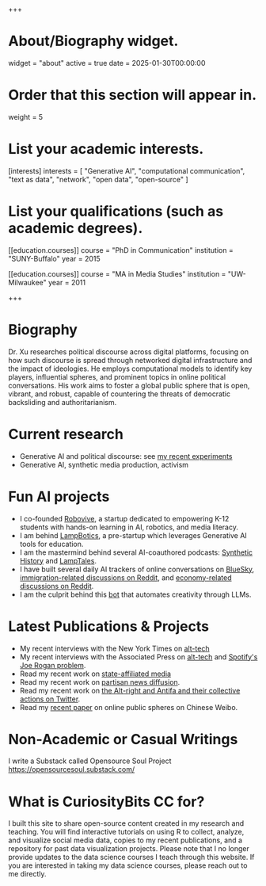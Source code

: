 +++
# About/Biography widget.
widget = "about"
active = true
date = 2025-01-30T00:00:00

# Order that this section will appear in.
weight = 5

# List your academic interests.
[interests]
  interests = [
    "Generative AI",
    "computational communication",
    "text as data",
    "network",
    "open data",
    "open-source"
  ]

# List your qualifications (such as academic degrees).
[[education.courses]]
  course = "PhD in Communication"
  institution = "SUNY-Buffalo"
  year = 2015

[[education.courses]]
  course = "MA in Media Studies"
  institution = "UW-Milwaukee"
  year = 2011
 
+++
# Biography
Dr. Xu researches political discourse across digital platforms, focusing on how such discourse is spread through networked digital infrastructure and the impact of ideologies. He employs computational models to identify key players, influential spheres, and prominent topics in online political conversations. His work aims to foster a global public sphere that is open, vibrant, and robust, capable of countering the threats of democratic backsliding and authoritarianism.

# Current research
* Generative AI and political discourse: see [my recent experiments](https://opensourcesoul.substack.com/)
* Generative AI, synthetic media production, activism

# Fun AI projects
* I co-founded [Robovive](https://www.robovive.com/), a startup dedicated to empowering K-12 students with hands-on learning in AI, robotics, and media literacy.
* I am behind [LampBotics](https://lampbotics.com/), a pre-startup which leverages Generative AI tools for education.
* I am the mastermind behind several AI-coauthored podcasts: [Synthetic History]([https://opensourcesoul.substack.com/s/real-time-with-ai-agents](https://podcasts.apple.com/us/podcast/synthetic-history/id1801099235)) and [LampTales](https://podcasts.apple.com/us/podcast/lamptales/id1796958092).
* I have built several daily AI trackers of online conversations on [BlueSky](https://weiaiwayne.github.io/lampminer/), [immigration-related discussions on Reddit](https://weiaiwayne.github.io/reddit-immigration-dashboard/), and [economy-related discussions on Reddit](https://weiaiwayne.github.io/lampminer-economy-investing/). 
* I am the culprit behind this [bot](https://bsky.app/profile/opensourcesoul.bsky.social) that automates creativity through LLMs. 

# Latest Publications & Projects
* My recent interviews with the New York Times on [alt-tech](https://www.nytimes.com/2022/02/18/business/trumps-truth-social.html)
* My recent interviews with the Associated Press on [alt-tech](https://abcnews.go.com/Business/wireStory/year-trump-purge-alt-tech-offers-refuge-82692731) and [Spotify's Joe Rogan problem](https://apnews.com/article/technology-entertainment-business-media-neil-young-fd082ce7f194dcae279df62ec435d281).
* Read my recent work on [state-affiliated media](https://ijoc.org/index.php/ijoc/article/download/17191/3645)
* Read my recent work on [partisan news diffusion](https://www.tandfonline.com/doi/abs/10.1080/21670811.2020.1761264).
* Read my recent work on [the Alt-right and Antifa and their collective actions on Twitter](https://ijoc.org/index.php/ijoc/article/view/11978/2978).
* Read my [recent paper](https://www.sciencedirect.com/science/article/abs/pii/S0736585319307774) on online public spheres on Chinese Weibo.

# Non-Academic or Casual Writings
I write a Substack called Opensource Soul Project https://opensourcesoul.substack.com/ 

# What is CuriosityBits CC for?

I built this site to share open-source content created in my research and teaching. You will find interactive tutorials on using R to collect, analyze, and visualize social media data, copies to my recent publications, and a repository for past data visualization projects. Please note that I no longer provide updates to the data science courses I teach through this website. If you are interested in taking my data science courses, please reach out to me directly. 
